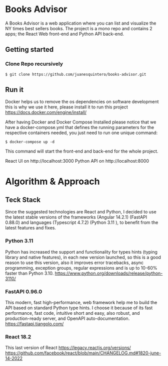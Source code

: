 # Books Advisor

A Books Advisor is a web application where you can list and visualize the NY times best sellers books.
The project is a mono repo and contains 2 apps; the React Web front-end and Python API back-end.

## Getting started


### Clone Repo recursively
```
$ git clone https://github.com/juanesquintero/books-advisor.git
```


## Run it

Docker helps us to remove the os dependencies on software development this is why we use it here, please install it to run this project https://docs.docker.com/engine/install/

After having Docker and Docker Compose Installed please notice that we have a docker-compose.yml that defines the running parameters for the respective containers needed, you just need to run one unique command:

```
$ docker-compose up -d
````

This command will start the front-end and back-end for the whole project.

React UI on http://localhost:3000
Python API on http://localhost:8000


# Algorithm & Approach


## Teck Stack

Since the suggested technologies are React and Python, I decided to use the latest stable versions of the frameworks (Angular 14.2.1) (FastAPI 0.88.0) and languages (Typescript 4.7.2) (Python 3.11 ), to benefit from the latest features and fixes.


### Python 3.11
Python has increased the support and functionality for types hints (typing library and native features), in each new version launched, so this is a good reason to use this version, also it improves error tracebacks, async programming, exception groups, regular expressions and is up to 10-60% faster than Python 3.10.
https://www.python.org/downloads/release/python-3110/

### FastAPI 0.96.0
This modern, fast high-performance, web framework help me to build the API based on standard Python type hints.
I choose it because of its fast performance, fast code, intuitive short and easy, also robust, and production-ready server, and OpenAPI auto-documentation.
https://fastapi.tiangolo.com/

### React 18.2
This last version of React 
https://legacy.reactjs.org/versions/
https://github.com/facebook/react/blob/main/CHANGELOG.md#1820-june-14-2022
